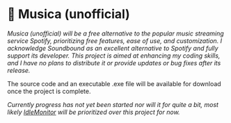 # 🎵 Musica (unofficial)

*Musica (unofficial) will be a free alternative to the popular music streaming service Spotify, prioritizing free features, ease of use, and customization. I acknowledge Soundbound as an excellent alternative to Spotify and fully support its developer. This project is aimed at enhancing my coding skills, and I have no plans to distribute it or provide updates or bug fixes after its release.*

The source code and an executable .exe file will be available for download once the project is complete.

*Currently progress has not yet been started nor will it for quite a bit, most likely [IdleMonitor](https://github.com/pl-lemonade/IdleMonitor) will be prioritized over this project for now.*
